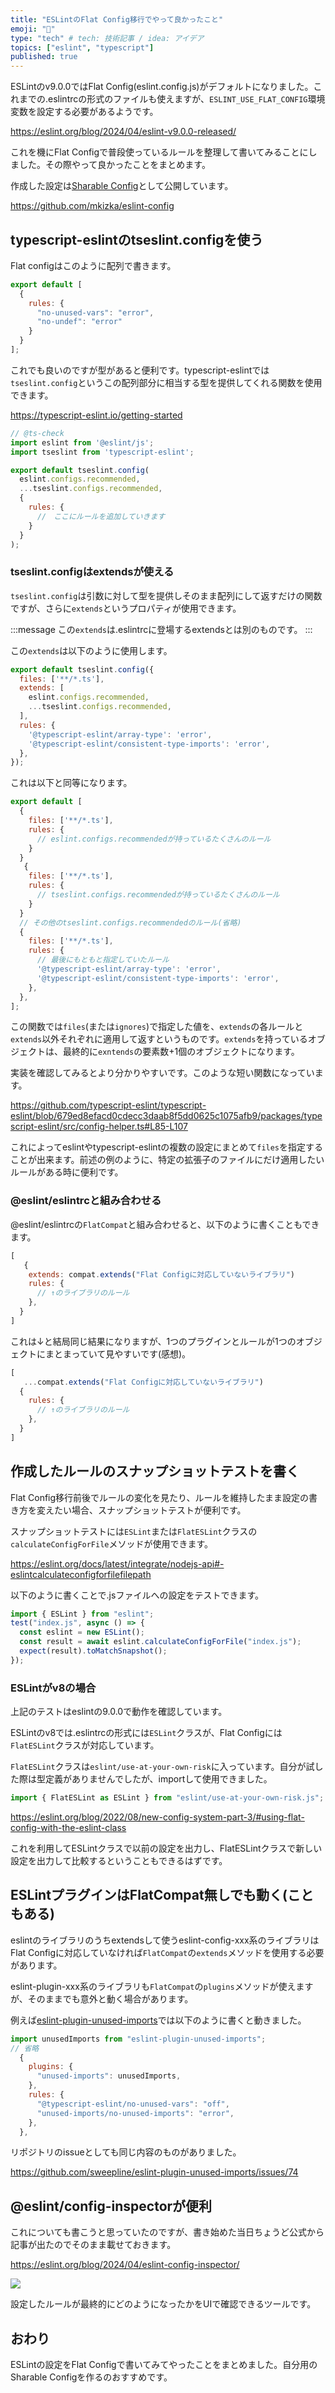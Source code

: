```yaml
---
title: "ESLintのFlat Config移行でやって良かったこと"
emoji: "🧶"
type: "tech" # tech: 技術記事 / idea: アイデア
topics: ["eslint", "typescript"]
published: true
---
```


ESLintのv9.0.0ではFlat Config(eslint.config.js)がデフォルトになりました。これまでの.eslintrcの形式のファイルも使えますが、`ESLINT_USE_FLAT_CONFIG`環境変数を設定する必要があるようです。

https://eslint.org/blog/2024/04/eslint-v9.0.0-released/

これを機にFlat Configで普段使っているルールを整理して書いてみることにしました。その際やって良かったことをまとめます。

作成した設定は[Sharable Config](https://eslint.org/docs/latest/extend/shareable-configs)として公開しています。

https://github.com/mkizka/eslint-config

## typescript-eslintのtseslint.configを使う

Flat configはこのように配列で書きます。

```js
export default [
  {
    rules: {
      "no-unused-vars": "error",
      "no-undef": "error"
    }
  }
];
```

これでも良いのですが型があると便利です。typescript-eslintでは`tseslint.config`というこの配列部分に相当する型を提供してくれる関数を使用できます。

https://typescript-eslint.io/getting-started

```js
// @ts-check
import eslint from '@eslint/js';
import tseslint from 'typescript-eslint';

export default tseslint.config(
  eslint.configs.recommended,
  ...tseslint.configs.recommended,
  {
    rules: {
      //　ここにルールを追加していきます
    }
  }
);
```

### tseslint.configはextendsが使える

`tseslint.config`は引数に対して型を提供しそのまま配列にして返すだけの関数ですが、さらに`extends`というプロパティが使用できます。

:::message
この`extends`は.eslintrcに登場するextendsとは別のものです。
:::

この`extends`は以下のように使用します。

```js
export default tseslint.config({
  files: ['**/*.ts'],
  extends: [
    eslint.configs.recommended,
    ...tseslint.configs.recommended,
  ],
  rules: {
    '@typescript-eslint/array-type': 'error',
    '@typescript-eslint/consistent-type-imports': 'error',
  },
});
```

これは以下と同等になります。

```js
export default [
  {
    files: ['**/*.ts'],
    rules: {
      // eslint.configs.recommendedが持っているたくさんのルール
    }
  }
   {
    files: ['**/*.ts'],
    rules: {
      // tseslint.configs.recommendedが持っているたくさんのルール
    }
  }
  // その他のtseslint.configs.recommendedのルール(省略)
  {
    files: ['**/*.ts'],
    rules: {
      // 最後にもともと指定していたルール
      '@typescript-eslint/array-type': 'error',
      '@typescript-eslint/consistent-type-imports': 'error',
    },
  },
];
```

この関数では`files`(または`ignores`)で指定した値を、`extends`の各ルールと`extends`以外それぞれに適用して返すというものです。`extends`を持っているオブジェクトは、最終的に`exntends`の要素数+1個のオブジェクトになります。

実装を確認してみるとより分かりやすいです。このような短い関数になっています。

https://github.com/typescript-eslint/typescript-eslint/blob/679ed8efacd0cdecc3daab8f5dd0625c1075afb9/packages/typescript-eslint/src/config-helper.ts#L85-L107

これによってeslintやtypescript-eslintの複数の設定にまとめて`files`を指定することが出来ます。前述の例のように、特定の拡張子のファイルにだけ適用したいルールがある時に便利です。

### @eslint/eslintrcと組み合わせる

@eslint/eslintrcの`FlatCompat`と組み合わせると、以下のように書くこともできます。

```js
[
   {
    extends: compat.extends("Flat Configに対応していないライブラリ")
    rules: {
      // ↑のライブラリのルール
    },
  }
]
```

これは↓と結局同じ結果になりますが、1つのプラグインとルールが1つのオブジェクトにまとまっていて見やすいです(感想)。

```js
[
   ...compat.extends("Flat Configに対応していないライブラリ")
  {
    rules: {
      // ↑のライブラリのルール
    },
  }
]
```

## 作成したルールのスナップショットテストを書く

Flat Config移行前後でルールの変化を見たり、ルールを維持したまま設定の書き方を変えたい場合、スナップショットテストが便利です。

スナップショットテストには`ESLint`または`FlatESLint`クラスの`calculateConfigForFile`メソッドが使用できます。

https://eslint.org/docs/latest/integrate/nodejs-api#-eslintcalculateconfigforfilefilepath

以下のように書くことで.jsファイルへの設定をテストできます。

```js
import { ESLint } from "eslint";
test("index.js", async () => {
  const eslint = new ESLint();
  const result = await eslint.calculateConfigForFile("index.js");
  expect(result).toMatchSnapshot();
});
```

### ESLintがv8の場合
上記のテストはeslintの9.0.0で動作を確認しています。

ESLintのv8では.eslintrcの形式には`ESLint`クラスが、Flat Configには`FlatESLint`クラスが対応しています。

`FlatESLint`クラスは`eslint/use-at-your-own-risk`に入っています。自分が試した際は型定義がありませんでしたが、importして使用できました。

```js
import { FlatESLint as ESLint } from "eslint/use-at-your-own-risk.js";
```

https://eslint.org/blog/2022/08/new-config-system-part-3/#using-flat-config-with-the-eslint-class

これを利用してESLintクラスで以前の設定を出力し、FlatESLintクラスで新しい設定を出力して比較するということもできるはずです。

## ESLintプラグインはFlatCompat無しでも動く(こともある)

eslintのライブラリのうちextendsして使うeslint-config-xxx系のライブラリはFlat Configに対応していなければ`FlatCompat`の`extends`メソッドを使用する必要があります。

eslint-plugin-xxx系のライブラリも`FlatCompat`の`plugins`メソッドが使えますが、そのままでも意外と動く場合があります。

例えば[eslint-plugin-unused-imports](https://www.npmjs.com/package/eslint-plugin-unused-imports)では以下のように書くと動きました。


```js
import unusedImports from "eslint-plugin-unused-imports";
// 省略
  {
    plugins: {
      "unused-imports": unusedImports,
    },
    rules: {
      "@typescript-eslint/no-unused-vars": "off",
      "unused-imports/no-unused-imports": "error",
    },
  },
```

リポジトリのissueとしても同じ内容のものがありました。

https://github.com/sweepline/eslint-plugin-unused-imports/issues/74

## @eslint/config-inspectorが便利

これについても書こうと思っていたのですが、書き始めた当日ちょうど公式から記事が出たのでそのまま載せておきます。

https://eslint.org/blog/2024/04/eslint-config-inspector/

![](https://eslint.org/assets/images/blog/2024/config-inspector-intro.png)

設定したルールが最終的にどのようになったかをUIで確認できるツールです。

## おわり

ESLintの設定をFlat Configで書いてみてやったことをまとめました。自分用のSharable Configを作るのおすすめです。
